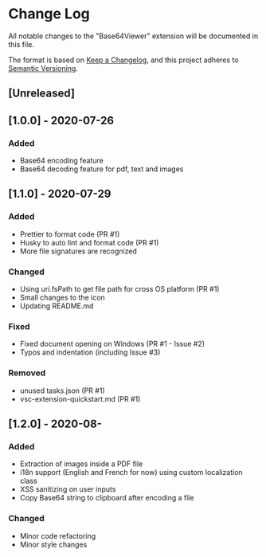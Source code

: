 # Change Log

All notable changes to the "Base64Viewer" extension will be documented in this file.

The format is based on [Keep a Changelog](https://keepachangelog.com/en/1.0.0/),
and this project adheres to [Semantic Versioning](https://semver.org/spec/v2.0.0.html).

## [Unreleased]

## [1.0.0] - 2020-07-26

### Added

- Base64 encoding feature
- Base64 decoding feature for pdf, text and images

## [1.1.0] - 2020-07-29

### Added

- Prettier to format code (PR #1)
- Husky to auto lint and format code (PR #1)
- More file signatures are recognized

### Changed

- Using uri.fsPath to get file path for cross OS platform (PR #1)
- Small changes to the icon
- Updating README.md

### Fixed

- Fixed document opening on Windows (PR #1 - Issue #2)
- Typos and indentation (including Issue #3)

### Removed

- unused tasks.json (PR #1)
- vsc-extension-quickstart.md (PR #1)

## [1.2.0] - 2020-08-

### Added

- Extraction of images inside a PDF file
- i18n support (English and French for now) using custom localization class
- XSS sanitizing on user inputs
- Copy Base64 string to clipboard after encoding a file

### Changed

- Minor code refactoring
- Minor style changes
